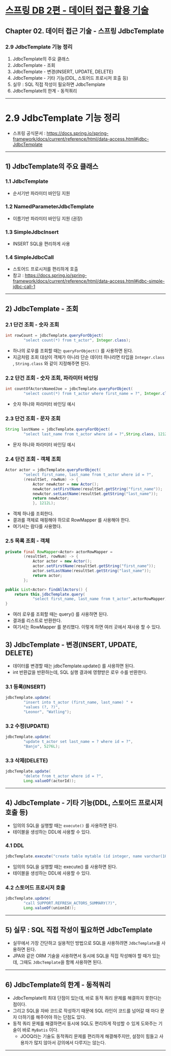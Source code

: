 # <a href = "../README.md" target="_blank">스프링 DB 2편 - 데이터 접근 활용 기술</a>
## Chapter 02. 데이터 접근 기술 - 스프링 JdbcTemplate
### 2.9 JdbcTemplate 기능 정리
1) JdbcTemplate의 주요 클래스
2) JdbcTemplate - 조회
3) JdbcTemplate - 변경(INSERT, UPDATE, DELETE)
4) JdbcTemplate - 기타 기능(DDL, 스토어드 프로시저 호출 등)
5) 실무 : SQL 직접 작성이 필요하면 JdbcTemplate
6) JdbcTemplate의 한계 - 동적쿼리

---

# 2.9 JdbcTemplate 기능 정리
- 스프링 공식문서 : https://docs.spring.io/spring-framework/docs/current/reference/html/data-access.html#jdbc-JdbcTemplate

---

## 1) JdbcTemplate의 주요 클래스

### 1.1 JdbcTemplate
- 순서기반 파라미터 바인딩 지원

### 1.2 NamedParameterJdbcTemplate
- 이름기반 파라미터 바인딩 지원 (권장)

### 1.3 SimpleJdbcInsert
- INSERT SQL을 편리하게 사용

### 1.4 SimpleJdbcCall
- 스토어드 프로시저를 편리하게 호출
- 참고 : https://docs.spring.io/spring-framework/docs/current/reference/html/data-access.html#jdbc-simple-jdbc-call-1


---

## 2) JdbcTemplate - 조회

### 2.1 단건 조회 - 숫자 조회
```java
int rowCount = jdbcTemplate.queryForObject(
        "select count(*) from t_actor", Integer.class);
```
- 하나의 로우를 조회할 때는 `queryForObject()` 를 사용하면 된다.
- 지금처럼 조회 대상이 객체가 아니라 단순 데이터 하나라면 타입을 `Integer.class` , `String.class` 와 같이 지정해주면 된다.

### 2.2 단건 조회 - 숫자 조회, 파라미터 바인딩
```java
int countOfActorsNamedJoe = jdbcTemplate.queryForObject(
        "select count(*) from t_actor where first_name = ?", Integer.class, "Joe");
```
- 숫자 하나와 파라미터 바인딩 예시

### 2.3 단건 조회 - 문자 조회
```java
String lastName = jdbcTemplate.queryForObject(
        "select last_name from t_actor where id = ?",String.class, 1212L);
```
- 문자 하나와 파라미터 바인딩 예시

### 2.4 단건 조회 - 객체 조회
```java
Actor actor = jdbcTemplate.queryForObject(
        "select first_name, last_name from t_actor where id = ?",
        (resultSet, rowNum) -> {
            Actor newActor = new Actor();
            newActor.setFirstName(resultSet.getString("first_name"));
            newActor.setLastName(resultSet.getString("last_name"));
            return newActor;
            }, 1212L);
```
- 객체 하나를 조회한다.
- 결과를 객체로 매핑해야 하므로 RowMapper 를 사용해야 한다.
- 여기서는 람다를 사용했다.

### 2.5 목록 조회 - 객체
```java
private final RowMapper<Actor> actorRowMapper = 
        (resultSet, rowNum) -> {
            Actor actor = new Actor();
            actor.setFirstName(resultSet.getString("first_name"));
            actor.setLastName(resultSet.getString("last_name"));
            return actor;
        };

public List<Actor> findAllActors() {
    return this.jdbcTemplate.query(
            "select first_name, last_name from t_actor",actorRowMapper);
}
```
- 여러 로우를 조회할 때는 query() 를 사용하면 된다.
- 결과를 리스트로 반환한다.
- 여기서는 RowMapper 를 분리했다. 이렇게 하면 여러 곳에서 재사용 할 수 있다.

## 3) JdbcTemplate - 변경(INSERT, UPDATE, DELETE)
- 데이터를 변경할 때는 jdbcTemplate.update() 를 사용하면 된다. 
- int 반환값을 반환하는데, SQL 실행 결과에 영향받은 로우 수를 반환한다.

### 3.1 등록(INSERT)
```java
jdbcTemplate.update(
        "insert into t_actor (first_name, last_name) " +
        "values (?, ?)",
        "Leonor", "Watling");
```

### 3.2 수정(UPDATE)
```java
jdbcTemplate.update(
        "update t_actor set last_name = ? where id = ?",
        "Banjo", 5276L);
```

### 3.3 삭제(DELETE)
```java
jdbcTemplate.update(
        "delete from t_actor where id = ?",
        Long.valueOf(actorId));
```

---

## 4) JdbcTemplate - 기타 기능(DDL, 스토어드 프로시저 호출 등)
- 임의의 SQL을 실행할 때는 `execute()` 를 사용하면 된다.
- 테이블을 생성하는 DDL에 사용할 수 있다.

### 4.1 DDL
```java
jdbcTemplate.execute("create table mytable (id integer, name varchar(100))");
```
- 임의의 SQL을 실행할 때는 execute() 를 사용하면 된다.
- 테이블을 생성하는 DDL에 사용할 수 있다.

### 4.2 스토어드 프로시저 호출
```java
jdbcTemplate.update(
        "call SUPPORT.REFRESH_ACTORS_SUMMARY(?)",
        Long.valueOf(unionId));
```

---

## 5) 실무 : SQL 직접 작성이 필요하면 JdbcTemplate
- 실무에서 가장 간단하고 실용적인 방법으로 SQL을 사용하려면 `JdbcTemplate`을 사용하면 된다.
- JPA와 같은 ORM 기술을 사용하면서 동시에 SQL을 직접 작성해야 할 때가 있는데, 그때도 `JdbcTemplate`을 함께 사용하면 된다.

---

## 6) JdbcTemplate의 한계 - 동적쿼리
- JdbcTemplate의 최대 단점이 있는데, 바로 동적 쿼리 문제를 해결하지 못한다는 점이다.
- 그리고 SQL을 자바 코드로 작성하기 때문에 SQL 라인이 코드를 넘어갈 때 마다 문자 더하기를 해주어야 하는 단점도 있다.
- 동적 쿼리 문제를 해결하면서 동시에 SQL도 편리하게 작성할 수 있게 도와주는 기술이 바로 `MyBatis` 이다.
  - JOOQ라는 기술도 동적쿼리 문제를 편리하게 해결해주지만, 설정이 힘들고 사용자가 많지 않아서 강의에서 다루지는 않는다.

---